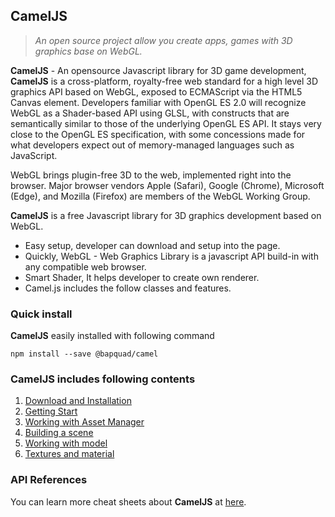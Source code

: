 ## CamelJS
> *An open source project allow you create apps, games with 3D graphics base on WebGL.*

**CamelJS** - An opensource Javascript library for 3D game development, 
**CamelJS** is a cross-platform, royalty-free web standard for a high 
level 3D graphics API based on WebGL, exposed to ECMAScript via the HTML5 
Canvas element. Developers familiar with OpenGL ES 2.0 will recognize 
WebGL as a Shader-based API using GLSL, with constructs that are 
semantically similar to those of the underlying OpenGL ES API. It stays 
very close to the OpenGL ES specification, with some concessions made 
for what developers expect out of memory-managed languages such as JavaScript.

WebGL brings plugin-free 3D to the web, implemented right into the browser. 
Major browser vendors Apple (Safari), Google (Chrome), Microsoft (Edge), 
and Mozilla (Firefox) are members of the WebGL Working Group.

**CamelJS** is a free Javascript library for 3D graphics development based on WebGL.
* Easy setup, developer can download and setup into the page.
* Quickly, WebGL - Web Graphics Library is a javascript API build-in with any compatible web browser.
* Smart Shader, It helps developer to create own renderer.
* Camel.js includes the follow classes and features.

### Quick install
**CamelJS** easily installed with following command
```
npm install --save @bapquad/camel
```
### CamelJS includes following contents
1. [Download and Installation](https://github.com/Bapquad/camel/wiki/Download-and-installation)
2. [Getting Start](https://github.com/Bapquad/camel/wiki/Getting-Start)
3. [Working with Asset Manager](https://github.com/Bapquad/camel/wiki/Working-with-asset-manager)
4. [Building a scene](https://github.com/Bapquad/camel/wiki/Building-a-scene)
5. [Working with model](https://github.com/Bapquad/camel/wiki/Working-with-model)
6. [Textures and material](https://github.com/Bapquad/camel/wiki/Textures-and-material)

### API References
You can learn more cheat sheets about **CamelJS** at [here](https://github.com/Bapquad/camel/wiki/API-References).
